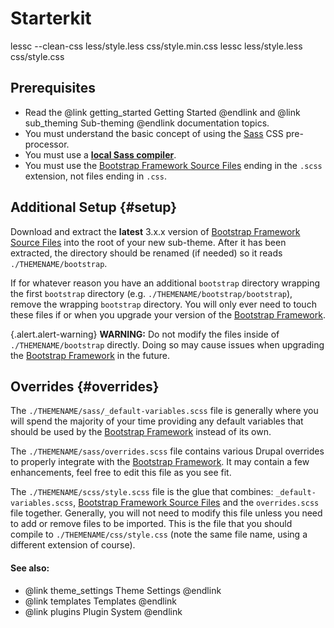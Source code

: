 <!-- @file Instructions for subtheming using the Sass Starterkit. -->
<!-- @defgroup sub_theming_sass -->
<!-- @ingroup sub_theming -->
# Starterkit

lessc --clean-css less/style.less css/style.min.css
lessc less/style.less css/style.css




## Prerequisites
- Read the @link getting_started Getting Started @endlink and @link sub_theming Sub-theming @endlink documentation topics.
- You must understand the basic concept of using the [Sass] CSS pre-processor.
- You must use a **[local Sass compiler](https://www.google.com/search?q=sass+compiler)**.
- You must use the [Bootstrap Framework Source Files] ending in the `.scss`
  extension, not files ending in `.css`.

## Additional Setup {#setup}
Download and extract the **latest** 3.x.x version of
[Bootstrap Framework Source Files] into the root of your new sub-theme. After
it has been extracted, the directory should be renamed (if needed) so it reads
`./THEMENAME/bootstrap`.

If for whatever reason you have an additional `bootstrap` directory wrapping the
first `bootstrap` directory (e.g. `./THEMENAME/bootstrap/bootstrap`), remove the
wrapping `bootstrap` directory. You will only ever need to touch these files if
or when you upgrade your version of the [Bootstrap Framework].

{.alert.alert-warning} **WARNING:** Do not modify the files inside of
`./THEMENAME/bootstrap` directly. Doing so may cause issues when upgrading the
[Bootstrap Framework] in the future.

## Overrides {#overrides}
The `./THEMENAME/sass/_default-variables.scss` file is generally where you will
spend the majority of your time providing any default variables that should be
used by the [Bootstrap Framework] instead of its own.

The `./THEMENAME/sass/overrides.scss` file contains various Drupal overrides to
properly integrate with the [Bootstrap Framework]. It may contain a few
enhancements, feel free to edit this file as you see fit.

The `./THEMENAME/scss/style.scss` file is the glue that combines:
`_default-variables.scss`, [Bootstrap Framework Source Files] and the 
`overrides.scss` file together. Generally, you will not need to modify this
file unless you need to add or remove files to be imported. This is the file
that you should compile to `./THEMENAME/css/style.css` (note the same file
name, using a different extension of course).

#### See also:
- @link theme_settings Theme Settings @endlink
- @link templates Templates @endlink
- @link plugins Plugin System @endlink

[Bootstrap Framework]: http://getbootstrap.com
[Bootstrap Framework Source Files]: https://github.com/twbs/bootstrap-sass
[Sass]: http://sass-lang.com
